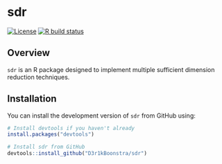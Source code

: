 # sdr

[![License](https://img.shields.io/badge/license-MIT-blue.svg)](LICENSE)
[![R build status](https://github.com/D3r1kBoonstra/sdr/workflows/R-CMD-check/badge.svg)](https://github.com/D3r1kBoonstra/sdr/actions)

## Overview

`sdr` is an R package designed to implement multiple sufficient dimension reduction techniques. 

## Installation

You can install the development version of `sdr` from GitHub using:

```r
# Install devtools if you haven't already
install.packages("devtools")

# Install sdr from GitHub
devtools::install_github("D3r1kBoonstra/sdr")
